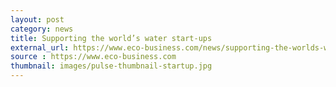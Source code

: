 ```yaml
---
layout: post
category: news
title: Supporting the world’s water start-ups
external_url: https://www.eco-business.com/news/supporting-the-worlds-water-start-ups/?utm_content=buffer22af4&utm_medium=social&utm_source=twitter&utm_campaign=buffer
source : https://www.eco-business.com
thumbnail: images/pulse-thumbnail-startup.jpg
---
```

